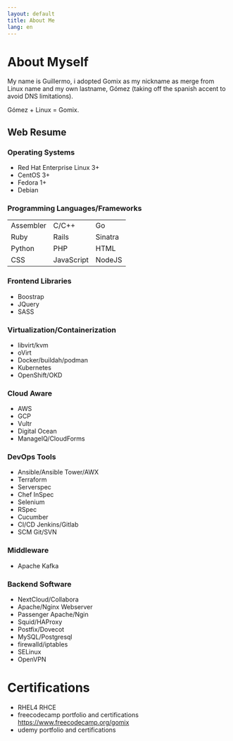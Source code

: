 ```yaml
---
layout: default
title: About Me
lang: en
---
```

# About Myself

My name is Guillermo, i adopted Gomix as my nickname as merge from Linux name and my own lastname, Gómez (taking off the spanish accent to avoid DNS limitations).

Gómez + Linux = Gomix.

## Web Resume

<!-- First Rowd -->
<div class="row">
<!-- First Column -->
<div class="col"> 
<h3>Operating Systems</h3>
<ul>
<li>Red Hat Enterprise Linux 3+</li>
<li>CentOS 3+</li>
<li>Fedora 1+</li>
<li>Debian</li>
</ul>
</div>
 
<!-- Second Column -->
<div class="col"> 
  <h3>Programming Languages/Frameworks</h3>
  <table class="table-dark table-hover table-striped table-responsive">
  <tr>
    <td>Assembler</td>
    <td>C/C++</td>
    <td>Go</td>
  </tr>

  <tr>
    <td>Ruby</td>
    <td>Rails</td>
    <td>Sinatra</td>
  </tr>

  <tr>
    <td>Python</td>
    <td>PHP</td>
    <td>HTML</td>
  </tr>

  <tr>
    <td>CSS</td>
    <td>JavaScript</td>
    <td>NodeJS</td>
  </tr>
  </table>


</div>
</div>
 
### Frontend Libraries
* Boostrap
* JQuery
* SASS
  
### Virtualization/Containerization
* libvirt/kvm
* oVirt
* Docker/buildah/podman
* Kubernetes
* OpenShift/OKD

### Cloud Aware
* AWS
* GCP
* Vultr
* Digital Ocean
* ManageIQ/CloudForms

### DevOps Tools
* Ansible/Ansible Tower/AWX
* Terraform
* Serverspec
* Chef InSpec
* Selenium
* RSpec
* Cucumber
* CI/CD Jenkins/Gitlab
* SCM Git/SVN

### Middleware
* Apache Kafka

### Backend Software
* NextCloud/Collabora
* Apache/Nginx Webserver
* Passenger Apache/Ngin
* Squid/HAProxy
* Postfix/Dovecot
* MySQL/Postgresql
* firewalld/iptables
* SELinux
* OpenVPN

# Certifications
* RHEL4 RHCE
* freecodecamp portfolio and certifications
https://www.freecodecamp.org/gomix
* udemy portfolio and certifications
